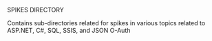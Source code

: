 SPIKES DIRECTORY

Contains sub-directories related for spikes in various topics related to ASP.NET, C#, SQL, SSIS, and JSON O-Auth
